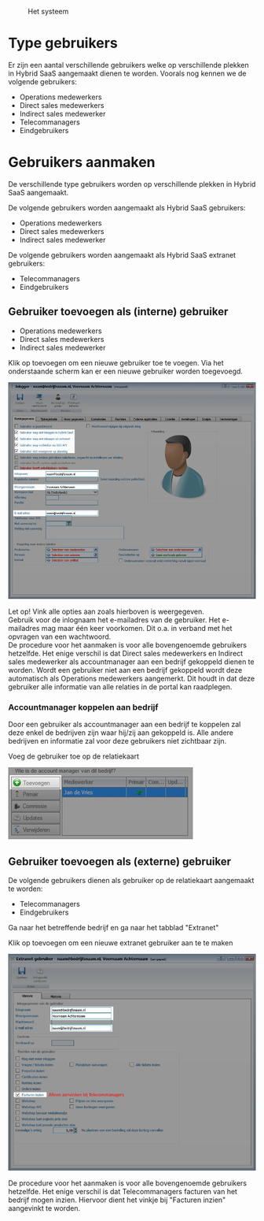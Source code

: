 <properties>
	<page>
		<title>Gebruikers toevoegen externe portal</title>
	</page>
	<menu>
		<position>Het systeem </position> 
		<title>Gebruikers toevoegen externe portal</title>
	</menu>
</properties>

# Type gebruikers #

Er zijn een aantal verschillende gebruikers welke op verschillende plekken in Hybrid SaaS aangemaakt dienen te worden. Voorals nog kennen we de volgende gebruikers:

- Operations medewerkers
- Direct sales medewerkers
- Indirect sales medewerker
- Telecommanagers
- Eindgebruikers

# Gebruikers aanmaken #

De verschillende type gebruikers worden op verschillende plekken in Hybrid SaaS aangemaakt.

De volgende gebruikers worden aangemaakt als Hybrid SaaS gebruikers:

- Operations medewerkers
- Direct sales medewerkers
- Indirect sales medewerker

De volgende gebruikers worden aangemaakt als Hybrid SaaS extranet gebruikers:

- Telecommanagers
- Eindgebruikers

## Gebruiker toevoegen als (interne) gebruiker ##

- Operations medewerkers
- Direct sales medewerkers
- Indirect sales medewerker

Klik op toevoegen om een nieuwe gebruiker toe te voegen. Via het onderstaande scherm kan er een nieuwe gebruiker worden toegevoegd.

![Gebruikers toevoegen](images/gebruikers-instellingen.jpg)

<div class="info">
Let op! Vink alle opties aan zoals hierboven is weergegeven.  
</div>

<div class="info">
Gebruik voor de inlognaam het e-mailadres van de gebruiker. Het e-mailadres mag maar één keer voorkomen. Dit o.a. in verband met het opvragen van een wachtwoord. 
</div>

<div class="info">
De procedure voor het aanmaken is voor alle bovengenoemde gebruikers hetzelfde. Het enige verschil is dat Direct sales medewerkers en Indirect sales medewerker als accountmanager aan een bedrijf gekoppeld dienen te worden. Wordt een gebruiker niet aan een bedrijf gekoppeld wordt deze automatisch als Operations medewerkers aangemerkt. Dit houdt in dat deze gebruiker alle informatie van alle relaties in de portal kan raadplegen.
</div>

### Accountmanager koppelen aan bedrijf ###

Door een gebruiker als accountmanager aan een bedrijf te koppelen zal deze enkel de bedrijven zijn waar hij/zij aan gekoppeld is. Alle andere bedrijven en informatie zal voor deze gebruikers niet zichtbaar zijn.

Voeg de gebruiker toe op de relatiekaart

![Accountmanager toevoegen](images/accountmanager-toevoegen.jpg)

## Gebruiker toevoegen als (externe) gebruiker ##

De volgende gebruikers dienen als gebruiker op de relatiekaart aangemaakt te worden:

- Telecommanagers
- Eindgebruikers

Ga naar het betreffende bedrijf en ga naar het tabblad "Extranet"

Klik op toevoegen om een nieuwe extranet gebruiker aan te te maken

![Accountmanager toevoegen](images/extranetgebruiker-toevoegen.jpg)

<div class="info">
De procedure voor het aanmaken is voor alle bovengenoemde gebruikers hetzelfde. Het enige verschil is dat Telecommanagers facturen van het bedrijf mogen inzien. Hiervoor dient het vinkje bij "Facturen inzien" aangevinkt te worden.
</div>